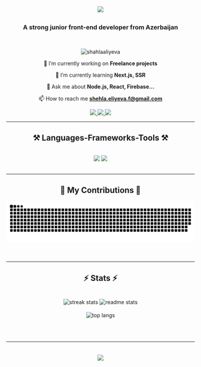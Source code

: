 
<h1 align="center">
    <img src="https://readme-typing-svg.herokuapp.com/?font=Righteous&size=35&center=true&vCenter=true&width=500&height=70&duration=4000&lines=Hi+There!+👋;+I'm+Shehla+Eliyeva!;" />
</h1>

<h3 align="center">A strong junior front-end developer from Azerbaijan</h3>

<br/>

<p align="center"> <img src="https://komarev.com/ghpvc/?username=shahlaaliyeva&label=Profile%20views&color=0e75b6&style=flat" alt="shahlaaliyeva" /> </p>

<div align="center">
  
  🔭 I’m currently working on **Freelance projects**
   
  🌱 I’m currently learning **Next.js, SSR**
  
  💬 Ask me about **Node.js, React, Firebase...**
  
  📫 How to reach me **shehla.eliyeva.f@gmail.com**
  
 </div>

<div align="center"> 
  <a href="mailto:shehla.eliyeva.f@gmail.com">
    <img src="https://img.shields.io/badge/Gmail-333333?style=for-the-badge&logo=gmail&logoColor=red" />
  </a>
  <a href="linkedin.com/in/şəhla-əliyeva" target="_blank">
    <img src="https://img.shields.io/badge/LinkedIn-0077B5?style=for-the-badge&logo=linkedin&logoColor=white" target="_blank" />
  </a>
  <a href="https://ShahlaAliyeva.github.io" target="_blank">
     <img src="https://img.shields.io/badge/Portfolio-FF5722?style=for-the-badge&logo=todoist&logoColor=white" target="_blank" />
  </a>
</div>

<hr/>

<h2 align="center">⚒️ Languages-Frameworks-Tools ⚒️</h2>
<br/>
<div align="center">
    <img src="https://skillicons.dev/icons?i=vscode,html,css,scss,bootstrap,javascript,typescript,jquery,nodejs,react,redux,nextjs,mui,tailwind,express" />
    <img src="https://skillicons.dev/icons?i=git,github,githubactions,gitlab,figma,powershell,regex,java,babel,vite,firebase,mongodb,mysql,docker" /><br>
</div>
<br/>
<hr/>

<div align="center">
  <h2>🐍 My Contributions 🐍</h2>
  <picture>
    <source media="(prefers-color-scheme: dark)" srcset="https://raw.githubusercontent.com/ShahlaAliyeva/ShahlaAliyeva/output/github-contribution-grid-snake-dark.svg">
    <source media="(prefers-color-scheme: light)" srcset="https://raw.githubusercontent.com/ShahlaAliyeva/ShahlaAliyeva/output/github-contribution-grid-snake.svg">
    <img alt="github contribution grid snake animation" src="https://raw.githubusercontent.com/ShahlaAliyeva/ShahlaAliyeva/output/github-contribution-grid-snake.svg">
  </picture>
  <br/><br/><br/>
</div>

<hr/>

<h2 align="center">⚡ Stats ⚡</h2>
<br>
<div align=center>
  <img width=390 src="https://github-readme-streak-stats.herokuapp.com/?user=shahlaaliyeva&count_private=true&theme=react&border_radius=10" alt="streak stats"/>
  <img width=390 src="https://github-readme-stats-salesp07.vercel.app/api?username=shahlaaliyeva&count_private=true&show_icons=true&theme=react&rank_icon=github&border_radius=10" alt="readme stats" />
  <br/>
  <br/>
  <img width=325 align="center" src="https://github-readme-stats.vercel.app/api/top-langs?username=shahlaaliyeva&hide=HTML&langs_count=8&layout=compact&theme=react&border_radius=10&size_weight=0.5&count_weight=0.5&exclude_repo=github-readme-stats" alt="top langs" />
</div>

<br/><br/>

<hr/>

<br/>

<div align=center>
  <img align="center" src="https://github-profile-summary-cards.vercel.app/api/cards/profile-details?username=ShahlaAliyeva&theme=react" />
</div>

<br/>
